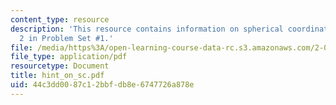 ```yaml
---
content_type: resource
description: 'This resource contains information on spherical coordinates for Problem
  2 in Problem Set #1.'
file: /media/https%3A/open-learning-course-data-rc.s3.amazonaws.com/2-003j-dynamics-and-control-i-spring-2007/44c3dd0087c12bbfdb8e6747726a878e_hint_on_sc.pdf
file_type: application/pdf
resourcetype: Document
title: hint_on_sc.pdf
uid: 44c3dd00-87c1-2bbf-db8e-6747726a878e
---
```

